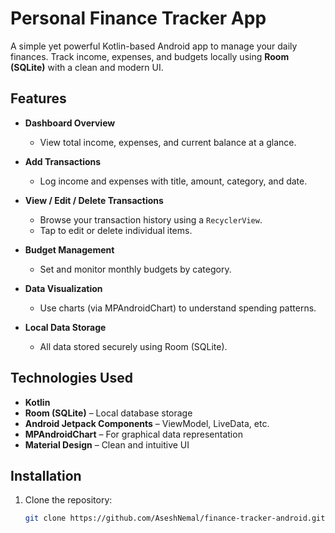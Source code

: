 # Personal Finance Tracker App

A simple yet powerful Kotlin-based Android app to manage your daily finances. Track income, expenses, and budgets locally using **Room (SQLite)** with a clean and modern UI.

## Features

- **Dashboard Overview**
  - View total income, expenses, and current balance at a glance.

- **Add Transactions**
  - Log income and expenses with title, amount, category, and date.

- **View / Edit / Delete Transactions**
  - Browse your transaction history using a `RecyclerView`.
  - Tap to edit or delete individual items.

- **Budget Management**
  - Set and monitor monthly budgets by category.

- **Data Visualization**
  - Use charts (via MPAndroidChart) to understand spending patterns.

- **Local Data Storage**
  - All data stored securely using Room (SQLite).

## Technologies Used

- **Kotlin**
- **Room (SQLite)** – Local database storage
- **Android Jetpack Components** – ViewModel, LiveData, etc.
- **MPAndroidChart** – For graphical data representation
- **Material Design** – Clean and intuitive UI


## Installation

1. Clone the repository:
   ```bash
   git clone https://github.com/AseshNemal/finance-tracker-android.git
